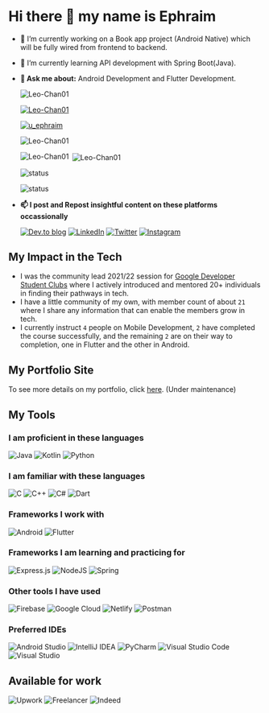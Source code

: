 # Hi there 👋 my name is Ephraim

- 🔭 I’m currently working on a Book app project (Android Native) which will be fully wired from frontend to backend.
- 🌱 I’m currently learning API development with Spring Boot(Java).
- **💬 Ask me about:** Android Development and Flutter Development.

  <p align="left"> <img src="https://komarev.com/ghpvc/?username=Leo-Chan01&label=Profile%20views&color=0e75b6&style=flat" alt="Leo-Chan01" /> </p>

  <p align="left"> <a href="https://github.com/ryo-ma/github-profile-trophy"><img src="https://github-profile-trophy.vercel.app/?username=Leo-Chan01" alt="Leo-Chan01" /></a> </p>

  <p align="left"> <a href="https://twitter.com/u_ephraim" target="blank"><img src="https://img.shields.io/twitter/follow/u_ephraim?logo=twitter&style=for-the-badge" alt="u_ephraim" /></a> </p>
    
    <p><img align="center" src="https://github-readme-streak-stats.herokuapp.com/?user=Leo-Chan01&" alt="Leo-Chan01" /></p>

    <p><img align="left" src="https://github-readme-stats.vercel.app/api/top-langs?username=Leo-Chan01&show_icons=true&locale=en&layout=compact" alt="Leo-Chan01" /></p>

    <p>&nbsp;<img align="center" src="https://github-readme-stats.vercel.app/api?username=Leo-Chan01&show_icons=true&locale=en" alt="Leo-Chan01" /></p>
    
    ![status](https://badge.stateful.com/Leo-Chan01/status.svg)
   
    ![status](https://badge.stateful.com/Leo-Chan01/dnd.svg)

- **📫 I post and Repost insightful content on these platforms occassionally** 

  [![Dev.to blog](https://img.shields.io/badge/dev.to-0A0A0A?style=for-the-badge&logo=dev.to&logoColor=white)](https://dev.to/leochan01)    [![LinkedIn](https://img.shields.io/badge/linkedin-%230077B5.svg?style=for-the-badge&logo=linkedin&logoColor=white)](https://linkedin.com/in/ephraimumunnakwe100) [![Twitter](https://img.shields.io/badge/Twitter-%231DA1F2.svg?style=for-the-badge&logo=Twitter&logoColor=white)](https://twitter.com/u_ephraim)  [![Instagram](https://img.shields.io/badge/Instagram-%23E4405F.svg?style=for-the-badge&logo=Instagram&logoColor=white)](https://instagram.com/your.favourite.developer)

## My Impact in the Tech
- I was the community lead 2021/22 session for [Google Developer Student Clubs](https://github.com/gdscaefunai) where I actively introduced and mentored 20+ individuals in finding their pathways in tech.
- I have a little community of my own, with member count of about ```21``` where  I share any information that can enable the members grow in tech.
- I currently instruct ```4``` people on Mobile Development, ```2``` have completed the course successfully, and the remaining ```2``` are on their way to completion, one in Flutter and the other in Android.

## My Portfolio Site
To see more details on my portfolio, click [here](https://ephraimumunnakwe.me). (Under maintenance)

## My Tools
### I am proficient in these languages
![Java](https://img.shields.io/badge/java-%23ED8B00.svg?style=for-the-badge&logo=java&logoColor=white)  ![Kotlin](https://img.shields.io/badge/kotlin-%237F52FF.svg?style=for-the-badge&logo=kotlin&logoColor=white)  ![Python](https://img.shields.io/badge/python-3670A0?style=for-the-badge&logo=python&logoColor=ffdd54)

### I am familiar with these languages
![C](https://img.shields.io/badge/c-%2300599C.svg?style=for-the-badge&logo=c&logoColor=white) ![C++](https://img.shields.io/badge/c++-%2300599C.svg?style=for-the-badge&logo=c%2B%2B&logoColor=white) ![C#](https://img.shields.io/badge/c%23-%23239120.svg?style=for-the-badge&logo=c-sharp&logoColor=white) ![Dart](https://img.shields.io/badge/dart-%230175C2.svg?style=for-the-badge&logo=dart&logoColor=white)

### Frameworks I work with
![Android](https://img.shields.io/badge/Android-3DDC84?style=for-the-badge&logo=android&logoColor=white)  ![Flutter](https://img.shields.io/badge/Flutter-%2302569B.svg?style=for-the-badge&logo=Flutter&logoColor=white) 

### Frameworks I am learning and practicing for
![Express.js](https://img.shields.io/badge/express.js-%23404d59.svg?style=for-the-badge&logo=express&logoColor=%2361DAFB) ![NodeJS](https://img.shields.io/badge/node.js-6DA55F?style=for-the-badge&logo=node.js&logoColor=white) ![Spring](https://img.shields.io/badge/spring-%236DB33F.svg?style=for-the-badge&logo=spring&logoColor=white)

### Other tools I have used
![Firebase](https://img.shields.io/badge/firebase-%23039BE5.svg?style=for-the-badge&logo=firebase)  ![Google Cloud](https://img.shields.io/badge/GoogleCloud-%234285F4.svg?style=for-the-badge&logo=google-cloud&logoColor=white) ![Netlify](https://img.shields.io/badge/netlify-%23000000.svg?style=for-the-badge&logo=netlify&logoColor=#00C7B7) ![Postman](https://img.shields.io/badge/Postman-FF6C37?style=for-the-badge&logo=postman&logoColor=white)

### Preferred IDEs
![Android Studio](https://img.shields.io/badge/Android%20Studio-3DDC84.svg?style=for-the-badge&logo=android-studio&logoColor=white) ![IntelliJ IDEA](https://img.shields.io/badge/IntelliJIDEA-000000.svg?style=for-the-badge&logo=intellij-idea&logoColor=white) ![PyCharm](https://img.shields.io/badge/pycharm-143?style=for-the-badge&logo=pycharm&logoColor=black&color=black&labelColor=green)  ![Visual Studio Code](https://img.shields.io/badge/Visual%20Studio%20Code-0078d7.svg?style=for-the-badge&logo=visual-studio-code&logoColor=white) ![Visual Studio](https://img.shields.io/badge/Visual%20Studio-5C2D91.svg?style=for-the-badge&logo=visual-studio&logoColor=white)  

## Available for work
![Upwork](https://img.shields.io/badge/UpWork-6FDA44?style=for-the-badge&logo=Upwork&logoColor=white) ![Freelancer](https://img.shields.io/badge/Freelancer-29B2FE?style=for-the-badge&logo=Freelancer&logoColor=white) ![Indeed](https://img.shields.io/badge/indeed-003A9B?style=for-the-badge&logo=indeed&logoColor=white) 

<!--[![My activity graph](https://activity-graph.herokuapp.com/graph?username=Leo-Chan01)](https://github.com/Leo-Chan01/github-readme-activity-graph)-->
